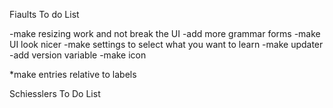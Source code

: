 Fiaults To do List

-make resizing work and not break the UI
-add more grammar forms
-make UI look nicer
-make settings to select what you want to learn
-make updater
-add version variable
-make icon

*make entries relative to labels


Schiesslers To Do List